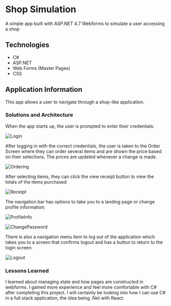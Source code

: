 # Shop Simulation

A simple app built with ASP.NET 4.7 Webforms to simulate a user accessing a shop

## Technologies
  - C#
  - ASP.NET
  - Web Forms (Master Pages)
  - CSS

## Application Information
This app allows a user to navigate through a shop-like application.

### Solutions and Architecture

When the app starts up, the user is prompted to enter their credentials:

![Login](Pictures/Login.JPG)

After logging in with the correct credentials, the user is taken to the 
Order Screen where they can order several items and are shown the price based 
on their selections. The prices are updated whenever a change is made.

![Ordering](Pictures/Ordering.JPG)

After selecting items, they can click the view receipt button to view the 
totals of the items purchased

![Receipt](Pictures/Receipt.JPG)

The navigation bar has options to take you to a landing page or change profile
information:

![ProfileInfo](Pictures/ProfileInfo.JPG)

![ChangePassword](Pictures/ChangePassword.JPG)

There is also a navigation menu item to log out of the application which takes you
to a screen that confirms logout and has a button to return to the login screen:

![Logout](Pictures/Logout.JPG)

### Lessons Learned

I learned about managing state and how pages are constructed in webforms. I gained more experience and feel
more comfortable with C# after completing this project. I will certainly be looking into how I can use C#
in a full stack application, the idea being .Net with React.


